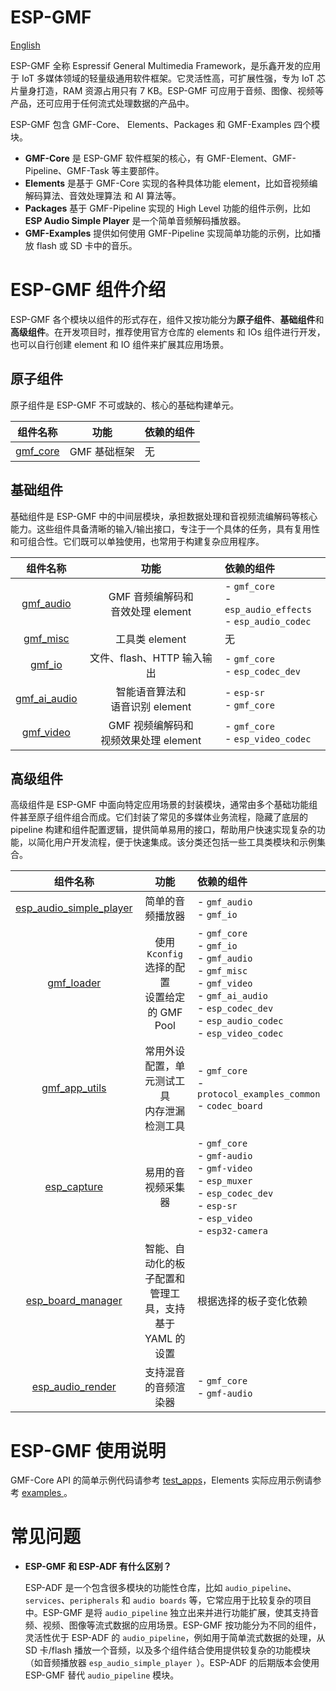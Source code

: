 # ESP-GMF
[English](./README.md)

ESP-GMF 全称 Espressif General Multimedia Framework，是乐鑫开发的应用于 IoT 多媒体领域的轻量级通用软件框架。它灵活性高，可扩展性强，专为 IoT 芯片量身打造，RAM 资源占用只有 7 KB。ESP-GMF 可应用于音频、图像、视频等产品，还可应用于任何流式处理数据的产品中。

ESP-GMF 包含 GMF-Core、 Elements、Packages 和 GMF-Examples 四个模块。

- **GMF-Core** 是 ESP-GMF 软件框架的核心，有 GMF-Element、GMF-Pipeline、GMF-Task 等主要部件。
- **Elements** 是基于 GMF-Core 实现的各种具体功能 element，比如音视频编解码算法、音效处理算法 和 AI 算法等。
- **Packages** 基于 GMF-Pipeline 实现的 High Level 功能的组件示例，比如 **ESP Audio Simple Player** 是一个简单音频解码播放器。
- **GMF-Examples** 提供如何使用 GMF-Pipeline 实现简单功能的示例，比如播放 flash 或 SD 卡中的音乐。

# ESP-GMF 组件介绍

ESP-GMF 各个模块以组件的形式存在，组件又按功能分为**原子组件**、**基础组件**和**高级组件**。在开发项目时，推荐使用官方仓库的 elements 和 IOs 组件进行开发，也可以自行创建 element 和 IO 组件来扩展其应用场景。

## 原子组件

原子组件是 ESP-GMF 不可或缺的、核心的基础构建单元。

|  组件名称 |  功能 | 依赖的组件  |
| :------------: | :------------:|:------------ |
|  [gmf_core](./gmf_core) | GMF 基础框架  |  无 |

## 基础组件

基础组件是 ESP-GMF 中的中间层模块，承担数据处理和音视频流编解码等核心能力。这些组件具备清晰的输入/输出接口，专注于一个具体的任务，具有复用性和可组合性。它们既可以单独使用，也常用于构建复杂应用程序。

|  组件名称 |  功能 | 依赖的组件  |
| :------------: | :------------:|:------------ |
|  [gmf_audio](./elements/gmf_audio) | GMF 音频编解码和<br>音效处理 element  | - `gmf_core`<br>- `esp_audio_effects`<br> - `esp_audio_codec` |
|  [gmf_misc](./elements/gmf_misc) | 工具类 element   | 无  |
|  [gmf_io](./elements/gmf_io) | 文件、flash、HTTP 输入输出  | - `gmf_core`<br>- `esp_codec_dev`  |
|  [gmf_ai_audio](./elements/gmf_ai_audio) | 智能语音算法和<br>语音识别 element | - `esp-sr`<br>- `gmf_core` |
|  [gmf_video](./elements/gmf_video) | GMF 视频编解码和<br>视频效果处理 element  | - `gmf_core`<br>- `esp_video_codec` |

## 高级组件

高级组件是 ESP-GMF 中面向特定应用场景的封装模块，通常由多个基础功能组件甚至原子组件组合而成。它们封装了常见的多媒体业务流程，隐藏了底层的 pipeline 构建和组件配置逻辑，提供简单易用的接口，帮助用户快速实现复杂的功能，以简化用户开发流程，便于快速集成。该分类还包括一些工具类模块和示例集合。

|  组件名称 |  功能 | 依赖的组件  |
| :------------: | :------------:|:------------ |
|  [esp_audio_simple_player](./packages/esp_audio_simple_player) | 简单的音频播放器 | - `gmf_audio`<br>- `gmf_io` |
|  [gmf_loader](./packages/gmf_loader) | 使用 `Kconfig` 选择的配置<br>设置给定的 GMF Pool | - `gmf_core`<br>- `gmf_io`<br>- `gmf_audio`<br>- `gmf_misc`<br>- `gmf_video`<br>- `gmf_ai_audio`<br>- `esp_codec_dev`<br>- `esp_audio_codec`<br>- `esp_video_codec` |
|  [gmf_app_utils](./packages/gmf_app_utils) | 常用外设配置，单元测试工具<br>内存泄漏检测工具 | - `gmf_core`<br>- `protocol_examples_common`<br>- `codec_board` |
|  [esp_capture](./packages/esp_capture) | 易用的音视频采集器 | - `gmf_core`<br>- `gmf-audio`<br>- `gmf-video`<br>- `esp_muxer`<br>- `esp_codec_dev`<br>- `esp-sr`<br>- `esp_video`<br>- `esp32-camera`|
|  [esp_board_manager](./packages/esp_board_manager) | 智能、自动化的板子配置和管理工具，支持基于 YAML 的设置 | 根据选择的板子变化依赖 |
| [esp_audio_render](./packages/esp_audio_render) | 支持混音的音频渲染器 | - `gmf_core`<br>- `gmf-audio`<br>|

# ESP-GMF 使用说明

GMF-Core API 的简单示例代码请参考 [test_apps](./gmf_core/test_apps/main/cases/gmf_pool_test.c)，Elements 实际应用示例请参考 [ examples ](./gmf_examples/basic_examples/)。

# 常见问题

- **ESP-GMF 和 ESP-ADF 有什么区别？**

  ESP-ADF 是一个包含很多模块的功能性仓库，比如 `audio_pipeline`、`services`、`peripherals` 和 `audio boards` 等，它常应用于比较复杂的项目中。ESP-GMF 是将 `audio_pipeline` 独立出来并进行功能扩展，使其支持音频、视频、图像等流式数据的应用场景。ESP-GMF 按功能分为不同的组件，灵活性优于 ESP-ADF 的 `audio_pipeline`，例如用于简单流式数据的处理，从 SD 卡/flash 播放一个音频，以及多个组件结合使用提供较复杂的功能模块（如音频播放器 `esp_audio_simple_player `）。ESP-ADF 的后期版本会使用 ESP-GMF 替代 `audio_pipeline` 模块。
